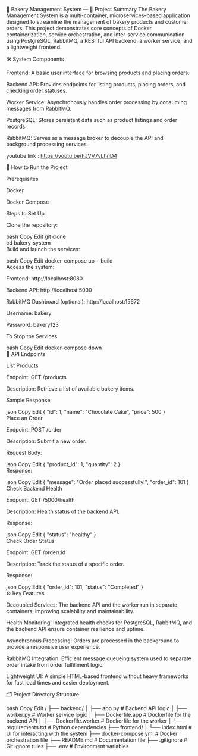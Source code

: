 🍞 Bakery Management System — 📜 Project Summary
The Bakery Management System is a multi-container, microservices-based application designed to streamline the management of bakery products and customer orders. This project demonstrates core concepts of Docker containerization, service orchestration, and inter-service communication using PostgreSQL, RabbitMQ, a RESTful API backend, a worker service, and a lightweight frontend.

🛠️ System Components

Frontend: A basic user interface for browsing products and placing orders.

Backend API: Provides endpoints for listing products, placing orders, and checking order statuses.

Worker Service: Asynchronously handles order processing by consuming messages from RabbitMQ.

PostgreSQL: Stores persistent data such as product listings and order records.

RabbitMQ: Serves as a message broker to decouple the API and background processing services.

youtube link : https://youtu.be/hJVV7vLhnD4

🚀 How to Run the Project

Prerequisites

Docker

Docker Compose

Steps to Set Up

Clone the repository:

bash
Copy
Edit
git clone <repo-url>  
cd bakery-system  
Build and launch the services:

bash
Copy
Edit
docker-compose up --build  
Access the system:

Frontend: http://localhost:8080

Backend API: http://localhost:5000

RabbitMQ Dashboard (optional): http://localhost:15672

Username: bakery

Password: bakery123

To Stop the Services

bash
Copy
Edit
docker-compose down  
🧩 API Endpoints

List Products

Endpoint: GET /products

Description: Retrieve a list of available bakery items.

Sample Response:

json
Copy
Edit
{ "id": 1, "name": "Chocolate Cake", "price": 500 }  
Place an Order

Endpoint: POST /order

Description: Submit a new order.

Request Body:

json
Copy
Edit
{ "product_id": 1, "quantity": 2 }  
Response:

json
Copy
Edit
{ "message": "Order placed successfully!", "order_id": 101 }  
Check Backend Health

Endpoint: GET /5000/health

Description: Health status of the backend API.

Response:

json
Copy
Edit
{ "status": "healthy" }  
Check Order Status

Endpoint: GET /order/:id

Description: Track the status of a specific order.

Response:

json
Copy
Edit
{ "order_id": 101, "status": "Completed" }  
⚙️ Key Features

Decoupled Services:
The backend API and the worker run in separate containers, improving scalability and maintainability.

Health Monitoring:
Integrated health checks for PostgreSQL, RabbitMQ, and the backend API ensure container resilience and uptime.

Asynchronous Processing:
Orders are processed in the background to provide a responsive user experience.

RabbitMQ Integration:
Efficient message queueing system used to separate order intake from order fulfillment logic.

Lightweight UI:
A simple HTML-based frontend without heavy frameworks for fast load times and easier deployment.

🗂️ Project Directory Structure

bash
Copy
Edit
/
├── backend/
│   ├── app.py              # Backend API logic
│   ├── worker.py           # Worker service logic
│   ├── Dockerfile.app      # Dockerfile for the backend API
│   ├── Dockerfile.worker   # Dockerfile for the worker
│   └── requirements.txt    # Python dependencies
├── frontend/
│   └── index.html          # UI for interacting with the system
├── docker-compose.yml      # Docker orchestration file
├── README.md               # Documentation file
├── .gitignore              # Git ignore rules
├── .env                    # Environment variables
